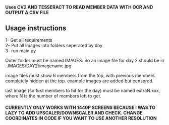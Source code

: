 #### Uses CV2 AND TESSERACT TO READ MEMBER DATA WITH OCR AND OUTPUT A CSV FILE


## Usage instructions

1- Get all requirements  
2- Put all images into folders seperated by day   
3- run main.py   

Outer folder must be named IMAGES. So an image file for day 2 should be in ..IMAGES/DAY2/imagename.jpg

image files must show 6 members from the top, with previous members completely hidden at the top. example images are added but censored.

last image (so first members to hit for the day) must be named extraN.xxx, where N is the number of members left to get.

#### CURRENTLY ONLY WORKS WITH 1440P SCREENS BECAUSE I WAS TO LAZY TO ADD UPSCALER/DOWNSCALER AND CHECK. CHANGE COORDINATES IN CODE IF YOU WANT TO USE ANOTHER RESOLUTION
